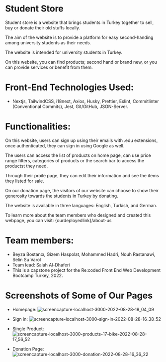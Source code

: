 # Student Store

Student store is a website that brings students in Turkey together to sell, buy or donate their old stuffs locally.

The aim of the website is to provide a platform for easy second-handing among university students as their needs.

The website is intended for university students in Turkey.

On this website, you can find products; second hand or brand new, or you can provide services or benefit from them.

# Front-End Technologies Used:

-   Nextjs, TailwindCSS, i18next, Axios, Husky, Prettier, Eslint, Commitlinter (Conventional Commits), Jest, Git/GitHub, JSON-Server.

# Functionalities:

On this website, users can sign up using their emails with .edu extensions, once authenticated, they can sign in using Google as well.

The users can access the list of products on home page, can use price range filters, categories of products or the search bar to access the productst they need.

Through their proile page, they can edit their information and see the items they listed for sale.

On our donation page, the visitors of our website can choose to show their generosity towards the students in Turkey by donating.

The website is available in three languages: English, Turkish, and German.

To learn more about the team members who designed and created this webpage, you can visit: {ourdeployedlink}/about-us

# Team members:

-   Beyza Bostancı, Gizem Haspolat, Mohammed Hadri, Nouh Rastanawi, Selin Su Varol
-   Team lead: Salah Al-Dhaferi
-   This is a capstone project for the Re:coded Front End Web Development Bootcamp Turkey, 2022.

# Screenshots of Some of Our Pages

-   Homepage:
    ![screencapture-localhost-3000-2022-08-28-18_04_09](https://user-images.githubusercontent.com/91026643/187080830-8e7dcc36-f95b-47ce-bb74-9ab20a6fb70d.png)


-   Sign in:
    ![screencapture-localhost-3000-sign-in-2022-08-28-16_38_52](https://user-images.githubusercontent.com/91026643/187077499-544e6100-8a01-40b8-b893-c16aaf6c0d73.png)
  
-   Single Product:
![screencapture-localhost-3000-products-17-bike-2022-08-28-17_56_52](https://user-images.githubusercontent.com/91026643/187080558-e945610b-378e-4972-8d60-aa8a05db7351.png)

-   Donation Page:
    ![screencapture-localhost-3000-donation-2022-08-28-16_36_22](https://user-images.githubusercontent.com/91026643/187077530-e6cd7f2d-2c86-40d9-97c3-9c5652f06c01.png)
